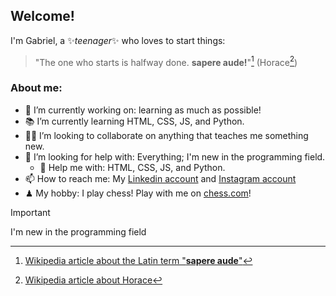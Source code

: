 ## Welcome!

I'm Gabriel, a ✨_teenager_✨ who loves to start things: 
> "The one who starts is halfway done. **sapere aude!**"[^1] (Horace[^2])

### About me:

- 🧠 I’m currently working on: learning as much as possible!
- 📚 I’m currently learning HTML, CSS, JS, and Python.
- 🕵️‍♂️ I’m looking to collaborate on anything that teaches me something new.
- 🧭 I’m looking for help with: Everything; I'm new in the programming field.
  - 💬 Help me with: HTML, CSS, JS, and Python.
- 📫 How to reach me: My [Linkedin account](https://www.linkedin.com/in/gabrieltressoldi) and [Instagram account](https://www.instagram.com/gabrieltressoldi_/)
- ♟ My hobby: I play chess! Play with me on [chess.com](https://www.chess.com/member/gabryan13)!

> [!IMPORTANT]
> I'm new in the programming field

[^1]: [Wikipedia article about the Latin term "**sapere aude**"](https://en.wikipedia.org/wiki/Sapere_aude)
[^2]: [Wikipedia article about Horace](https://en.wikipedia.org/wiki/Horace)
